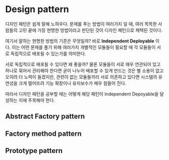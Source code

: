 # Design pattern

디자인 패턴은 쉽게 말해 노하우다.
문제를 푸는 방법이 여러가지 일 때, 여러 똑똑한 사람들의 고민 끝에 가장 현명한 방법이라고 판단된 것이 디자인 패턴으로 채택된 것이다.

여기서 말하는 현명한 방법의 기준은 무엇일까? 바로 **Independent Deployable** 이다.
이는 어떤 문제를 풀기 위해 여러가지 개별적인 모듈들이 필요할 때 각 모듈들이 서로 독립적으로 배포될 수 있는가를 의미한다.   

서로 독립적으로 배포될 수 있다면 왜 좋을까?
물론 모듈들이 서로 매우 연관되어 있고 하나로 묶어서 관리해야 한다면 굳이 나누어 배포할 수 있게 만드는 것은 별 소용이 없고 오히려 더 노력이 들겠지만,
관련이 없는 모듈들끼리 서로 의존하고 있다면 시스템의 유연성을 크게 떨어뜨려 기능 확장이나 유지보수가 매우 힘들어 진다.

따라서 디자인 패턴을 공부할 때는 어떻게 해당 패턴이 Independent Depoyable을 달성하는 지에 주목해야 한다.

## Abstract Factory pattern

## Factory method pattern

## Prototype pattern
